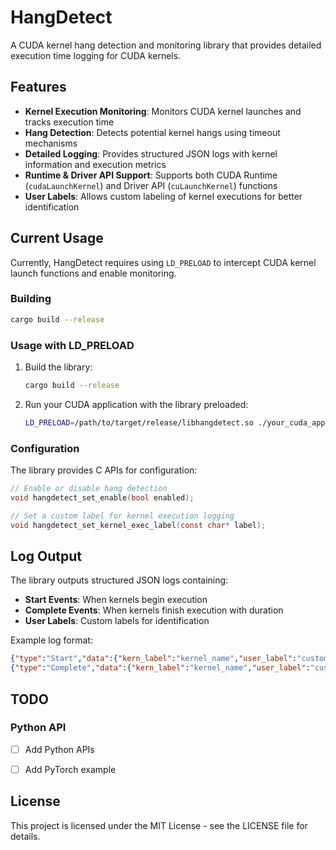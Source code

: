 # HangDetect

A CUDA kernel hang detection and monitoring library that provides detailed execution time logging for CUDA kernels.

## Features

- **Kernel Execution Monitoring**: Monitors CUDA kernel launches and tracks execution time
- **Hang Detection**: Detects potential kernel hangs using timeout mechanisms
- **Detailed Logging**: Provides structured JSON logs with kernel information and execution metrics
- **Runtime & Driver API Support**: Supports both CUDA Runtime (`cudaLaunchKernel`) and Driver API (`cuLaunchKernel`) functions
- **User Labels**: Allows custom labeling of kernel executions for better identification

## Current Usage

Currently, HangDetect requires using `LD_PRELOAD` to intercept CUDA kernel launch functions and enable monitoring.

### Building

```bash
cargo build --release
```

### Usage with LD_PRELOAD

1. Build the library:
   ```bash
   cargo build --release
   ```

2. Run your CUDA application with the library preloaded:
   ```bash
   LD_PRELOAD=/path/to/target/release/libhangdetect.so ./your_cuda_application
   ```

### Configuration

The library provides C APIs for configuration:

```c
// Enable or disable hang detection
void hangdetect_set_enable(bool enabled);

// Set a custom label for kernel execution logging
void hangdetect_set_kernel_exec_label(const char* label);
```

## Log Output

The library outputs structured JSON logs containing:

- **Start Events**: When kernels begin execution
- **Complete Events**: When kernels finish execution with duration
- **User Labels**: Custom labels for identification

Example log format:
```json
{"type":"Start","data":{"kern_label":"kernel_name","user_label":"custom_label"}}
{"type":"Complete","data":{"kern_label":"kernel_name","user_label":"custom_label","duration_ms":12.34}}
```

## TODO

### Python API
- [ ] Add Python APIs
- [ ] Add PyTorch example


## License

This project is licensed under the MIT License - see the LICENSE file for details.